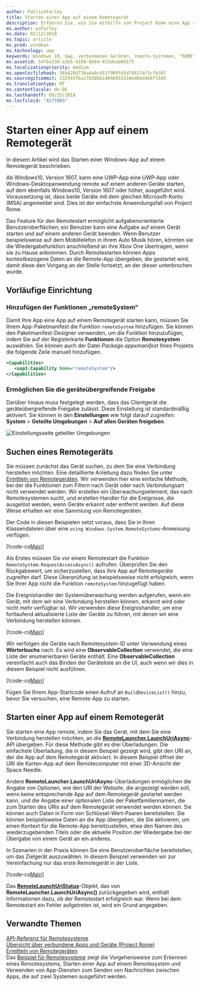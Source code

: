 ```yaml
---
author: PatrickFarley
title: Starten einer App auf einem Remotegerät
description: Erfahren Sie, wie Sie mithilfe von Project Rome eine App auf einem Remotegerät starten können.
ms.author: pafarley
ms.date: 02/12/2018
ms.topic: article
ms.prod: windows
ms.technology: uwp
keywords: Windows 10, Uwp, verbundenen Geräten, remote-Systemen, "ROME" Projekt "ROME"
ms.assetid: 54f6a33d-a3b5-4169-8664-653dbab09175
ms.localizationpriority: medium
ms.openlocfilehash: 58a420d73ba4a0cd51f909fd5d7d417af1cfb38f
ms.sourcegitcommit: 232543fba1fb30bb1489b053310ed6bd4b8f15d5
ms.translationtype: MT
ms.contentlocale: de-DE
ms.lasthandoff: 09/25/2018
ms.locfileid: "4175903"
---
```

# <a name="launch-an-app-on-a-remote-device"></a>Starten einer App auf einem Remotegerät

In diesem Artikel wird das Starten einer Windows-App auf einem Remotegerät beschrieben.

Ab Windows10, Version 1607, kann eine UWP-App eine UWP-App oder Windows-Desktopanwendung remote auf einem anderen Geräte starten, auf dem ebenfalls Windows10, Version 1607 oder höher, ausgeführt wird. Voraussetzung ist, dass beide Geräte mit dem gleichen Microsoft-Konto (MSA) angemeldet sind. Dies ist der einfachste Anwendungsfall von Project Rome.

Das Feature für den Remotestart ermöglicht aufgabenorientierte Benutzeroberflächen; ein Benutzer kann eine Aufgabe auf einem Gerät starten und auf einem anderen Gerät beenden. Wenn Benutzer beispielsweise auf dem Mobiltelefon in ihrem Auto Musik hören, könnten sie die Wiedergabefunktion anschließend an ihre Xbox One übertragen, wenn sie zu Hause ankommen. Durch Remotestarten können Apps kontextbezogene Daten an die Remote-App übergeben, die gestartet wird, damit diese den Vorgang an der Stelle fortsetzt, an der dieser unterbrochen wurde.

## <a name="preliminary-setup"></a>Vorläufige Einrichtung

### <a name="add-the-remotesystem-capability"></a>Hinzufügen der Funktionen „remoteSystem“

Damit Ihre App eine App auf einem Remotegerät starten kann, müssen Sie Ihrem App-Paketmanifest die Funktion `remoteSystem` hinzufügen. Sie können den Paketmanifest-Designer verwenden, um die Funktion hinzuzufügen, indem Sie auf der Registerkarte **Funktionen** die Option **Remotesystem** auswählen. Sie können auch der Datei _Package.appxmanifest_ Ihres Projekts die folgende Zeile manuell hinzufügen.

``` xml
<Capabilities>
   <uap3:Capability Name="remoteSystem"/>
</Capabilities>
```

### <a name="enable-cross-device-sharing"></a>Ermöglichen Sie die geräteübergreifende Freigabe

Darüber hinaus muss festgelegt werden, dass das Clientgerät die geräteübergreifende Freigabe zulässt. Diese Einstellung ist standardmäßig aktiviert. Sie können in den **Einstellungen** wie folgt darauf zugreifen: **System** > **Geteilte Umgebungen** > **Auf allen Geräten freigeben**. 

![Einstellungsseite geteilter Umgebungen](images/shared-experiences-settings.png)

## <a name="find-a-remote-device"></a>Suchen eines Remotegeräts

Sie müssen zunächst das Gerät suchen, zu dem Sie eine Verbindung herstellen möchten. Eine detaillierte Anleitung dazu finden Sie unter [Ermitteln von Remotegeräten](discover-remote-devices.md). Wir verwenden hier eine einfache Methode, bei der die Funktionen zum Filtern nach Gerät oder nach Verbindungsart nicht verwendet werden. Wir erstellen ein Überwachungselement, das nach Remotesystemen sucht, und erstellen Handler für die Ereignisse, die ausgelöst werden, wenn Geräte erkannt oder entfernt werden. Auf diese Weise erhalten wir eine Sammlung von Remotegeräten.

Der Code in diesen Beispielen setzt voraus, dass Sie in Ihren Klassendateien über eine `using Windows.System.RemoteSystems`-Anweisung verfügen.

[!code-cs[Main](./code/RemoteLaunchScenario/MainPage.xaml.cs#SnippetBuildDeviceList)]

Als Erstes müssen Sie vor einem Remotestart die Funktion `RemoteSystem.RequestAccessAsync()` aufrufen. Überprüfen Sie den Rückgabewert, um sicherzustellen, dass Ihre App auf Remotegeräte zugreifen darf. Diese Überprüfung ist beispielsweise nicht erfolgreich, wenn Sie Ihrer App nicht die Funktion `remoteSystem` hinzugefügt haben.

Die Ereignishandler der Systemüberwachung werden aufgerufen, wenn ein Gerät, mit dem wir eine Verbindung herstellen können, erkannt wird oder nicht mehr verfügbar ist. Wir verwenden diese Ereignishandler, um eine fortlaufend aktualisierte Liste der Geräte zu führen, mit denen wir eine Verbindung herstellen können.

[!code-cs[Main](./code/RemoteLaunchScenario/MainPage.xaml.cs#SnippetEventHandlers)]


Wir verfolgen die Geräte nach Remotesystem-ID unter Verwendung eines **Wörterbuchs** nach. Es wird eine **ObservableCollection** verwendet, die eine Liste der enumerierbaren Geräte enthält. Eine **ObservableCollection** vereinfacht auch das Binden der Geräteliste an die UI, auch wenn wir dies in diesem Beispiel nicht ausführen.

[!code-cs[Main](./code/RemoteLaunchScenario/MainPage.xaml.cs#SnippetMembers)]

Fügen Sie Ihrem App-Startcode einen Aufruf an `BuildDeviceList()` hinzu, bevor Sie versuchen, eine Remote-App zu starten.

## <a name="launch-an-app-on-a-remote-device"></a>Starten einer App auf einem Remotegerät

Sie starten eine App remote, indem Sie das Gerät, mit dem Sie eine Verbindung herstellen möchten, an die [**RemoteLauncher.LaunchUriAsync**](https://msdn.microsoft.com/library/windows/apps/windows.system.remotelauncher.launchuriasync.aspx)-API übergeben. Für diese Methode gibt es drei Überladungen. Die einfachste Überladung, die in diesem Beispiel gezeigt wird, gibt den URI an, der die App auf dem Remotegerät aktiviert. In diesem Beispiel öffnet der URI die Karten-App auf dem Remotecomputer mit einer 3D-Ansicht der Space Needle.

Andere **RemoteLauncher.LaunchUriAsync**-Überladungen ermöglichen die Angabe von Optionen, wie den URI der Website, die angezeigt werden soll, wenn keine entsprechende App auf dem Remotegerät gestartet werden kann, und die Angabe einer optionalen Liste der Paketfamiliennamen, die zum Starten des URIs auf dem Remotegerät verwendet werden können. Sie können auch Daten in Form von Schlüssel-Wert-Paaren bereitstellen. Sie können beispielsweise Daten an die App übergeben, die Sie aktivieren, um einen Kontext für die Remote-App bereitzustellen, etwa den Namen des wiederzugebenden Titels oder die aktuelle Position der Wiedergabe bei der Übergabe von einem Gerät an ein anderes.

In Szenarien in der Praxis können Sie eine Benutzeroberfläche bereitstellen, um das Zielgerät auszuwählen. In diesem Beispiel verwenden wir zur Vereinfachung nur das erste Remotegerät in der Liste.

[!code-cs[Main](./code/RemoteLaunchScenario/MainPage.xaml.cs#SnippetRemoteUriLaunch)]

Das [**RemoteLaunchUriStatus**](https://msdn.microsoft.com/library/windows/apps/windows.system.remotelaunchuristatus.aspx)-Objekt, das von **RemoteLauncher.LaunchUriAsync()** zurückgegeben wird, enthält Informationen dazu, ob der Remotestart erfolgreich war. Wenn bei dem Remotestart ein Fehler aufgetreten ist, wird ein Grund angegeben.

## <a name="related-topics"></a>Verwandte Themen

[API-Referenz für Remotesysteme](https://msdn.microsoft.com/library/windows/apps/Windows.System.RemoteSystems)  
[Übersicht über verbundene Apps und Geräte (Project Rome)](connected-apps-and-devices.md)  
[Ermitteln von Remotegeräten](discover-remote-devices.md)  
Das [Beispiel für Remotesysteme](https://github.com/Microsoft/Windows-universal-samples/tree/dev/Samples/RemoteSystems) zeigt die Vorgehensweise zum Erkennen eines Remotesystems, Starten einer App auf einem Remotesystem und Verwenden von App-Diensten zum Senden von Nachrichten zwischen Apps, die auf zwei Systemen ausgeführt werden.
